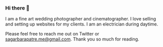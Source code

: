 ### Hi there 👋

<!--
**davincecode/davincecode** is a ✨ _special_ ✨ repository because its `README.md` (this file) appears on your GitHub profile.

Here are some ideas to get you started:

- 🧑‍💻 I am endlessly learning these languages and tools:
![javascript](https://bit.ly/32THR1f)![Node.JS](https://bit.ly/3ztcHtB)![express.js](https://bit.ly/3n0QrSL)![react](https://bit.ly/3t3tP7Y)
![html5](https://bit.ly/3pV7WWr)![css3](https://bit.ly/3eRluMj)![boostrap](https://bit.ly/3njK90X)![jquery](https://bit.ly/3HDvkha)![github](https://bit.ly/3pTTUUX)
![git](https://bit.ly/3eOyPFn)

- 🔭 I’m currently working on websites for clients.

- 💻 Have a look at my Portfolio for more details.

* Project I - Gatsby with React, Node, GraphQL
* Project II - MERN Stack 
* Project III - Database MySql
* Project IV - HTML, CSS, Javascript, React Native


- ⚡ Fun fact: ...
-->

I am a fine art wedding photographer and cinematographer.
I love selling and setting up websites for my clients.
I am an electrician during daytime.


Please feel free to reach me out on Twitter or sagarbarapatre.me@gmail.com. Thank you so much for reading. 
